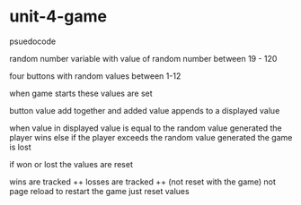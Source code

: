# unit-4-game
psuedocode

random number variable with value of random number between 19 - 120

four buttons with random values between 1-12

when game starts these values are set 

button value add together and added value appends to a displayed value

when value in displayed value is equal to the random value generated the player wins
else if the player exceeds the random value generated the game is lost

if won or lost the values are reset

wins are tracked ++
losses are tracked ++ 
(not reset with the game)
not page reload to restart the game just reset values

